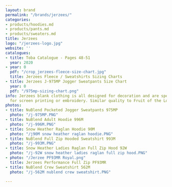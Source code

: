```yaml
---
layout: brand
permalink: "/brands/jerzees/"
categories:
- products/hoodies.md
- products/pants.md
- products/sweaters.md
title: Jerzees
logo: "/jerzees-logo.jpg"
website: ''
catalogues:
- title: Toba Catalogue - Pages 48-51
  year: 2020
- year: 0
  pdf: "/crop_jerzees-fleece-size-chart.jpg"
  title: Jerzees Fleece / Sweatshirts Sizing Charts
- title: Jerzees J-975MP Jogger Sweatpants Size Chart
  year: 0
  pdf: "/975mp-sizing-chart.png"
info: Jerzees blank clothing is all designed for decoration and are specifically suited
  for screen printing or embroidery. Similar quality to Fruit of the Loom or Gildan.
photos:
- title: NuBlend Pocketed Jogger Sweatpants 975MP
  photo: "/j-975MP.PNG"
- title: NuBlend Adult Hoodie 996M
  photo: "/j-996M.PNG"
- title: Snow Heather Raglan Hoodie 90M
  photo: "/j90M snow heather raglan hoodie.PNG"
- title: NuBlend Full Zip Hooded Sweatshirt 993M
  photo: "/j-993M.PNG"
- title: Snow Heather Ladies Raglan Full Zip Hood 92W
  photo: "/j-92W snow heather ladies raglan full zip hood.PNG"
- photo: "/Jerzee PF93MR Royal.png"
  title: Jerzees Performance Full Zip PF93MR
- title: NuBlend Crew Sweatshirt 562M
  photo: "/j-562M nublend crew sweatshirt.PNG"

---
```

